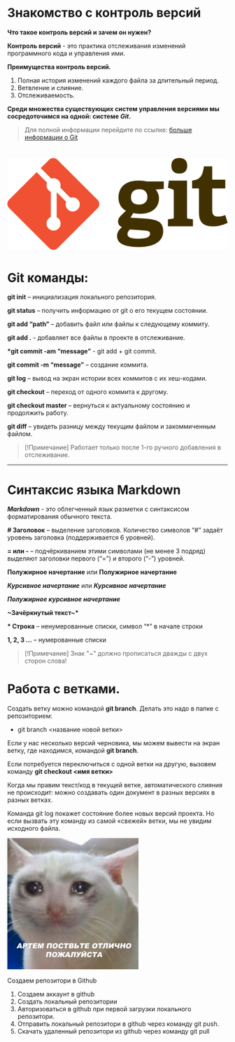 # Знакомство с контроль версий

__Что такое контроль версий и зачем он нужен?__

__Контроль версий__ - это практика отслеживания изменений программного кода и управления ими.

__Преимущества контроль версий.__

1. Полная история изменений каждого файла за длительный период.
2. Ветвление и слияние.
3. Отслеживаемость.

__Среди множества существующих систем управления версиями мы сосредоточимся на одной: системе *Git*.__

> Для полной информации перейдите по ссылке: [больше информации о Git](https://www.atlassian.com/ru/git/tutorials/what-is-version-control)

![Git image](Git.png)
===
# Git команды:

__git init__ – инициализация локального репозитория.

__git status__ – получить информацию от git о его текущем состоянии.

__git add “path”__ – добавить файл или файлы к следующему коммиту.

__git add .__ - добавляет все файлы в проекте в отслеживание.

__*git commit -am “message”__ - git add + git commit.

__git commit -m “message”__ – создание коммита.

__git log__ – вывод на экран истории всех коммитов с их хеш-кодами.

__git checkout__ – переход от одного коммита к другому.

__git checkout master__ – вернуться к актуальному состоянию и продолжить работу.

__git diff__ – увидеть разницу между текущим файлом и закоммиченным файлом.

>[!Примечание]
>Работает только после 1-го ручного добавления в отслеживание.
---

# Синтаксис языка Markdown

___Markdown___ - это облегченный язык разметки с синтаксисом форматирования обычного текста.

__# Заголовок__ – выделение заголовков. Количество символов “#” задаёт уровень заголовка  (поддерживается 6 уровней).

__= или -__ – подчёркиванием этими символами (не менее 3 подряд) выделяют заголовки  первого (“=”) и второго (“-”) уровней.

____Полужирное начертание____ или ____Полужирное начертание____

__*Курсивное начертание*__ или ___Курсивное начертание___

__*__Полужирное курсивное начертание__*__

__~Зачёркнутый текст~*__

__* Строка__ – ненумерованные списки, символ “*” в начале строки

__1, 2, 3 …__ – нумерованные списки

>[!Примечание]
>Знак "~" должно прописаться дважды с двух сторон слова!

# Работа с ветками.

Создать ветку можно командой **git branch**.
Делать это надо в папке с репозиторием: 

* git branch <название новой ветки>

Если у нас несколько версий черновика, мы можем вывести на экран ветку, где находимся, командой **git branch**.

Если потребуется переключиться с одной ветки на другую, вызовем команду **git checkout <имя ветки>**

Когда мы правим текст/код в текущей ветке, автоматического слияния не происходит: можно создавать один документ в разных версиях в разных ветках. 

Команда git log покажет состояние более новых версий проекта. Но если вызвать эту команду из самой «свежей» ветки, мы не увидим исходного файла.

![cat image](cat.png)

Создаем репозитори в Github

1. Создаем аккаунт в github
2. Создать локальный репозитории
3. Авторизоваться в github при первой загрузки локального репозитори.
4. Отправить локальный репозитори в github через команду git push.
5. Скачать удаленный репозитори из github через команду git pull
